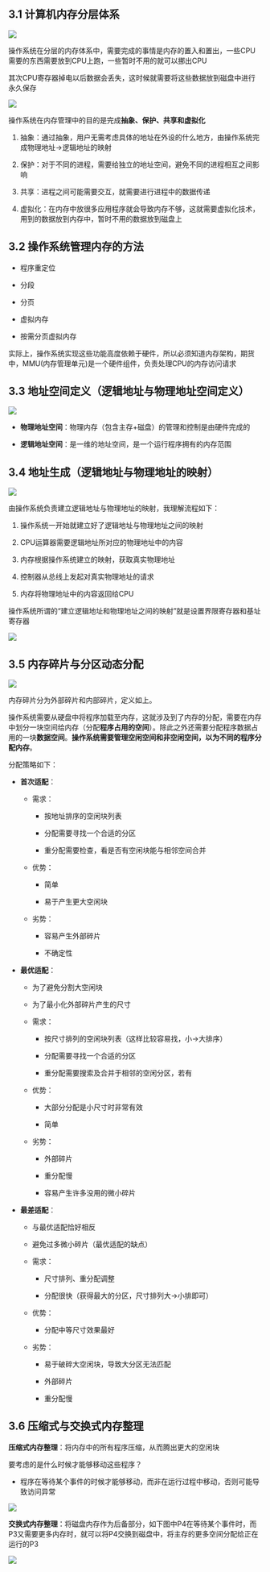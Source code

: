 ## 3.1 计算机内存分层体系

![](./assets/Snipaste_2025-03-26_10-30-30.png)

操作系统在分层的内存体系中，需要完成的事情是内存的置入和置出，一些CPU需要的东西需要放到CPU上跑，一些暂时不用的就可以挪出CPU

其次CPU寄存器掉电以后数据会丢失，这时候就需要将这些数据放到磁盘中进行永久保存

![](./assets/Snipaste_2025-03-26_10-33-45.png)

操作系统在内存管理中的目的是完成**抽象、保护、共享和虚拟化**

1. 抽象：通过抽象，用户无需考虑具体的地址在外设的什么地方，由操作系统完成物理地址→逻辑地址的映射

2. 保护：对于不同的进程，需要给独立的地址空间，避免不同的进程相互之间影响

3. 共享：进程之间可能需要交互，就需要进行进程中的数据传递

4. 虚拟化：在内存中放很多应用程序就会导致内存不够，这就需要虚拟化技术，用到的数据放到内存中，暂时不用的数据放到磁盘上

## 3.2 操作系统管理内存的方法

- 程序重定位

- 分段

- 分页

- 虚拟内存

- 按需分页虚拟内存

实际上，操作系统实现这些功能高度依赖于硬件，所以必须知道内存架构，期货中，MMU(内存管理单元)是一个硬件组件，负责处理CPU的内存访问请求

## 3.3 地址空间定义（逻辑地址与物理地址空间定义）

![](./assets/Snipaste_2025-03-26_10-41-25.png)

- **物理地址空间**：物理内存（包含主存+磁盘）的管理和控制是由硬件完成的

- **逻辑地址空间**：是一维的地址空间，是一个运行程序拥有的内存范围

## 3.4 地址生成（逻辑地址与物理地址的映射）

![](./assets/Snipaste_2025-03-26_11-31-31.png)

由操作系统负责建立逻辑地址与物理地址的映射，我理解流程如下：

1. 操作系统一开始就建立好了逻辑地址与物理地址之间的映射

2. CPU运算器需要逻辑地址所对应的物理地址中的内容

3. 内存根据操作系统建立的映射，获取真实物理地址

4. 控制器从总线上发起对真实物理地址的请求

5. 内存将物理地址中的内容返回给CPU

操作系统所谓的“建立逻辑地址和物理地址之间的映射”就是设置界限寄存器和基址寄存器

![](./assets/Snipaste_2025-03-26_11-24-06.png)

## 3.5 内存碎片与分区动态分配

![](./assets/Snipaste_2025-03-26_11-37-11.png)

内存碎片分为外部碎片和内部碎片，定义如上。

操作系统需要从硬盘中将程序加载至内存，这就涉及到了内存的分配，需要在内存中划分一块空间给内存（分配**程序占用的空间**）。除此之外还需要分配程序数据占用的一块**数据空间**。**操作系统需要管理空闲空间和非空闲空间，以为不同的程序分配内存**。

分配策略如下：

- **首次适配**：
  
  - 需求：
    
    - 按地址排序的空闲块列表
    
    - 分配需要寻找一个合适的分区
    
    - 重分配需要检查，看是否有空闲块能与相邻空间合并
  
  - 优势：
    
    - 简单
    
    - 易于产生更大空闲块
  
  - 劣势：
    
    - 容易产生外部碎片
    
    - 不确定性

- **最优适配**：
  
  - 为了避免分割大空闲块
  
  - 为了最小化外部碎片产生的尺寸
  
  - 需求：
    
    - 按尺寸排列的空闲块列表（这样比较容易找，小→大排序）
    
    - 分配需要寻找一个合适的分区
    
    - 重分配需要搜索及合并于相邻的空闲分区，若有
  
  - 优势：
    
    - 大部分分配是小尺寸时非常有效
    
    - 简单
  
  - 劣势：
    
    - 外部碎片
    
    - 重分配慢
    
    - 容易产生许多没用的微小碎片

- **最差适配**：
  
  - 与最优适配恰好相反
  
  - 避免过多微小碎片（最优适配的缺点）
  
  - 需求：
    
    - 尺寸排列、重分配调整
    
    - 分配很快（获得最大的分区，尺寸排列大→小排即可）
  
  - 优势：
    
    - 分配中等尺寸效果最好
  
  - 劣势：
    
    - 易于破碎大空闲块，导致大分区无法匹配
    
    - 外部碎片
    
    - 重分配慢

## 3.6 压缩式与交换式内存整理

**压缩式内存整理**：将内存中的所有程序压缩，从而腾出更大的空闲块

要考虑的是什么时候才能够移动这些程序？

- 程序在等待某个事件的时候才能够移动，而非在运行过程中移动，否则可能导致访问异常

![](./assets/Snipaste_2025-03-26_12-07-20.png)

**交换式内存整理**：将磁盘内存作为后备部分，如下图中P4在等待某个事件时，而P3又需要更多内存时，就可以将P4交换到磁盘中，将主存的更多空间分配给正在运行的P3

![](./assets/Snipaste_2025-03-26_12-08-03.png)
